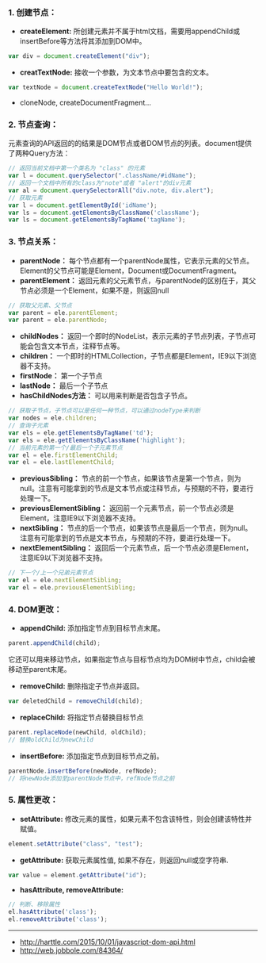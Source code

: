 ### 1. 创建节点：

- **createElement:** 
所创建元素并不属于html文档，需要用appendChild或insertBefore等方法将其添加到DOM中。
```javascript
var div = document.createElement("div");
```

- **creatTextNode:**
接收一个参数，为文本节点中要包含的文本。
```javascript
var textNode = document.createTextNode("Hello World!");
```

- cloneNode, createDocumentFragment...

### 2. 节点查询：

元素查询的API返回的的结果是DOM节点或者DOM节点的列表。document提供了两种Query方法：

```javascript
// 返回当前文档中第一个类名为 "class" 的元素
var l = document.querySelector(".className/#idName");
// 返回一个文档中所有的class为"note"或者 "alert"的div元素
var al = document.querySelectorAll("div.note, div.alert");
// 获取元素
var l = document.getElementById('idName');
var ls = document.getElementsByClassName('className');
var ls = document.getElementsByTagName('tagName');
```

### 3. 节点关系：

- **parentNode：** 每个节点都有一个parentNode属性，它表示元素的父节点。Element的父节点可能是Element，Document或DocumentFragment。  
- **parentElement：** 返回元素的父元素节点，与parentNode的区别在于，其父节点必须是一个Element，如果不是，则返回null
```javascript
// 获取父元素、父节点
var parent = ele.parentElement;
var parent = ele.parentNode;
```
- **childNodes：** 返回一个即时的NodeList，表示元素的子节点列表，子节点可能会包含文本节点，注释节点等。  
- **children：** 一个即时的HTMLCollection，子节点都是Element，IE9以下浏览器不支持。  
- **firstNode：** 第一个子节点  
- **lastNode：** 最后一个子节点  
- **hasChildNodes方法：** 可以用来判断是否包含子节点。
```javascript
// 获取子节点，子节点可以是任何一种节点，可以通过nodeType来判断
var nodes = ele.children;    
// 查询子元素
var els = ele.getElementsByTagName('td');
var els = ele.getElementsByClassName('highlight');
// 当前元素的第一个/最后一个子元素节点
var el = ele.firstElementChild;
var el = ele.lastElementChild;
```
- **previousSibling：** 节点的前一个节点，如果该节点是第一个节点，则为null。注意有可能拿到的节点是文本节点或注释节点，与预期的不符，要进行处理一下。  
- **previousElementSibling：** 返回前一个元素节点，前一个节点必须是Element，注意IE9以下浏览器不支持。  
- **nextSibling：** 节点的后一个节点，如果该节点是最后一个节点，则为null。注意有可能拿到的节点是文本节点，与预期的不符，要进行处理一下。  
- **nextElementSibling：** 返回后一个元素节点，后一个节点必须是Element，注意IE9以下浏览器不支持。
```javascript
// 下一个/上一个兄弟元素节点
var el = ele.nextElementSibling;
var el = ele.previousElementSibling;
```

### 4. DOM更改：

- **appendChild:**
添加指定节点到目标节点末尾。
```javascript
parent.appendChild(child);
```
它还可以用来移动节点，如果指定节点与目标节点均为DOM树中节点，child会被移动至parent末尾。

- **removeChild:**
删除指定子节点并返回。
```javascript
var deletedChild = removeChild(child);
```

- **replaceChild:**
将指定节点替换目标节点
```javascript
parent.replaceNode(newChild, oldChild);
// 替换oldChild为newChild
```

- **insertBefore:**
添加指定节点到目标节点之前。
```javascript
parentNode.insertBefore(newNode, refNode);
// 将newNode添加至parentNode节点中，refNode节点之前
```

### 5. 属性更改：

- **setAttribute:**
修改元素的属性，如果元素不包含该特性，则会创建该特性并赋值。
```javascript
element.setAttribute("class", "test");
```

- **getAttribute:**
获取元素属性值, 如果不存在，则返回null或空字符串.
```javascript
var value = element.getAttribute("id");
```

- **hasAttribute, removeAttribute:**
```javascript
// 判断、移除属性
el.hasAttribute('class');
el.removeAttribute('class');
```

---
- http://harttle.com/2015/10/01/javascript-dom-api.html
- http://web.jobbole.com/84364/
